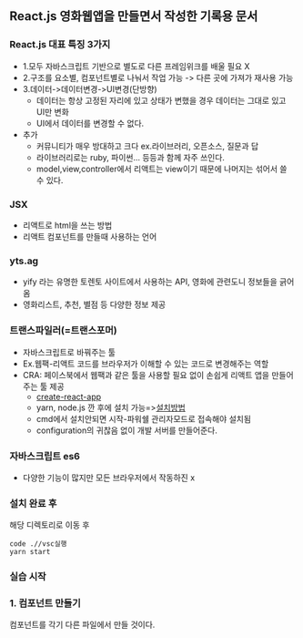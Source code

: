## React.js 영화웹앱을 만들면서 작성한 기록용 문서

### React.js 대표 특징 3가지
  * 1.모두 자바스크립트 기반으로 별도로 다른 프레임위크를 배울 필요 X
  * 2.구조를 요소별, 컴포넌트별로 나눠서 작업 가능 -> 다른 곳에 가져가 재사용 가능
  * 3.데이터->데이터변경->UI변경(단방향)
    * 데이터는 항상 고정된 자리에 있고 상태가 변했을 경우 데이터는 그대로 있고 UI만 변화
    * UI에서 데이터를 변경할 수 없다.
  * 추가
    * 커뮤니티가 매우 방대하고 크다 ex.라이브러리, 오픈소스, 질문과 답
    * 라이브러리로는 ruby, 파이썬... 등등과 함께 자주 쓰인다.
    * model,view,controller에서 리액트는 view이기 때문에 나머지는 섞어서 쓸 수 있다.
    
### JSX
  * 리액트로 html을 쓰는 방법  
  * 리액트 컴포넌트를 만들때 사용하는 언어 

### yts.ag
  * yify 라는 유명한 토렌토 사이트에서 사용하는 API, 영화에 관련도니 정보들을 긁어옴
  * 영화리스트, 추천, 별점 등 다양한 정보 제공
  
### 트랜스파일러(=트랜스포머)
  * 자바스크립트로 바꿔주는 툴
  * Ex.웹팩-리액트 코드를 브라우저가 이해할 수 있는 코드로 변경해주는 역할
  * CRA: 페이스북에서 웹팩과 같은 툴을 사용할 필요 없이 손쉽게 리액트 앱을 만들어주는 툴 제공  
    - [create-react-app](https://github.com/facebook/create-react-app)  
    - yarn, node.js 깐 후에 설치 가능=>[설치방법](https://classic.yarnpkg.com/en/docs/cli/create)
    - cmd에서 설치안되면 시작-파워쉘 관리자모드로 접속해야 설치됨
    - configuration의 귀찮음 없이 개발 서버를 만들어준다.
    
### 자바스크립트 es6
  * 다양한 기능이 많지만 모든 브라우저에서 작동하진 x
  
  
### 설치 완료 후
해당 디렉토리로 이동 후
```
code .//vsc실행
yarn start
```

### 실습 시작
### 1. 컴포넌트 만들기
컴포넌트를 각기 다른 파일에서 만들 것이다.





